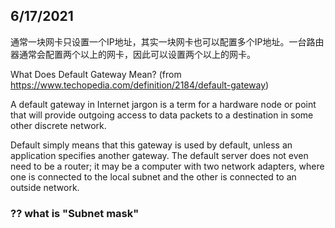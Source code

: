 ## 6/17/2021
通常一块网卡只设置一个IP地址，其实一块网卡也可以配置多个IP地址。一台路由器通常会配置两个以上的网卡，因此可以设置两个以上的网卡。

What Does Default Gateway Mean? (from https://www.techopedia.com/definition/2184/default-gateway) 

A default gateway in Internet jargon is a term for a hardware node or point that will provide outgoing access to data packets to a destination in some other discrete network.

Default simply means that this gateway is used by default, unless an application specifies another gateway. The default server does not even need to be a router; it may be a computer with two network adapters, where one is connected to the local subnet and the other is connected to an outside network.

### ?? what is "Subnet mask"
